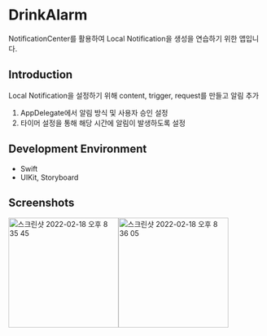 # DrinkAlarm
NotificationCenter를 활용하여 Local Notification을 생성을 연습하기 위한 앱입니다.

## Introduction
Local Notification을 설정하기 위해 content, trigger, request를 만들고 알림 추가
1. AppDelegate에서 알림 방식 및 사용자 승인 설정
2. 타이머 설정을 통해 해당 시간에 알림이 발생하도록 설정

## Development Environment
* Swift
* UIKit, Storyboard

## Screenshots
<img width="216" alt="스크린샷 2022-02-18 오후 8 35 45" src="https://user-images.githubusercontent.com/51810980/154675311-80ae0f93-0669-4f79-85e7-1a56680bc7db.png"><img width="216" alt="스크린샷 2022-02-18 오후 8 36 05" src="https://user-images.githubusercontent.com/51810980/154675339-2c3f9f14-121e-471e-8eb0-7486ae26db6d.png">
